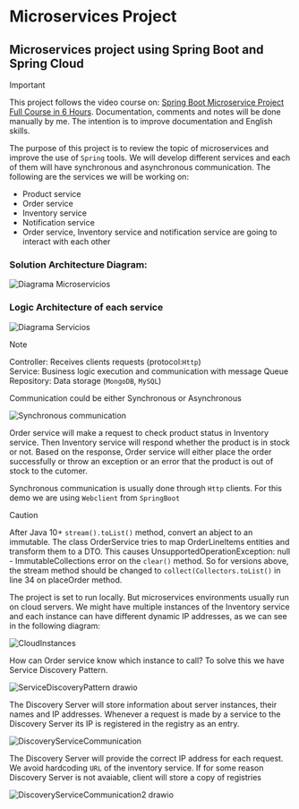 # Microservices Project
## Microservices project using Spring Boot and Spring Cloud
> [!IMPORTANT]
> This project follows the video course on: [Spring Boot Microservice Project Full Course in 6 Hours](https://www.youtube.com/watch?v=mPPhcU7oWDU&t=5704s). Documentation, comments and notes will be done manually by me. The intention is to improve documentation and English skills.



The purpose of this project is to review the topic of microservices and improve the use of `Spring` tools. We will develop different services and each of them will have synchronous and asynchronous communication.
The following are the services we will be working on:
- Product service
- Order service
- Inventory service
- Notification service
- Order service, Inventory service and notification service are going to interact with each other

### Solution Architecture Diagram:
![Diagrama Microservicios](https://github.com/juancarlosp94/MicroservicesProject/assets/70818906/7c564dc5-1075-4587-9a66-1a2c6ecf5a42)

### Logic Architecture of each service
![Diagrama Servicios](https://github.com/juancarlosp94/MicroservicesProject/assets/70818906/37d56374-6073-475e-8342-0d32ffa68e5e)

>[!NOTE]
>Controller: Receives clients requests (protocol:`Http`) <br>
>Service: Business logic execution and communication with message Queue <br>
>Repository: Data storage (`MongoDB`, `MySQL`)

Communication could be either Synchronous or Asynchronous

![Synchronous communication](https://github.com/user-attachments/assets/494cf5d8-d700-4c2c-8882-36313b152401)

Order service will make a request to check product status in Inventory service. Then Inventory service will respond whether the product is in stock or not. Based on the response, Order service will either place the order successfully or throw an exception or an error that the product is out of stock to the cutomer.

Synchronous communication is usually done through `Http` clients. For this demo we are using `Webclient` from `SpringBoot`

>[!CAUTION]
>After Java 10+ `stream().toList()` method, convert an abject to an immutable. The class OrderService tries to map OrderLineItems entities and transform them to a DTO. This causes UnsupportedOperationException: null - ImmutableCollections error on the `clear()` method. So for versions above, the  stream method should be changed to `collect(Collectors.toList()` in line 34 on placeOrder method.

The project is set to run locally. But microservices environments usually run on cloud servers. We might have multiple instances of the Inventory service and each instance can have different dynamic IP addresses, as we can see in the following diagram:

![CloudInstances](https://github.com/user-attachments/assets/fe72f60c-2be4-487c-b012-7b0d255545a8)

How can Order service know which instance to call? To solve this we have Service Discovery Pattern.

![ServiceDiscoveryPattern drawio](https://github.com/user-attachments/assets/a920e64c-0c96-4bac-9c99-9e1cfadc1620)

The Discovery Server will store information about server instances, their names and IP addresses. Whenever a request is made by a service to the Discovery Server its IP is registered in the registry as an entry.

![DiscoveryServiceCommunication](https://github.com/user-attachments/assets/63789793-23ca-48ba-8c43-624b43c9b452)

The Discovery Server will provide the correct IP address for each request. We avoid hardcoding `URL` of the inventory service. If for some reason Discovery Server is not avaiable, client will store a copy of registries

![DiscoveryServiceCommunication2 drawio](https://github.com/user-attachments/assets/ef9078b0-ba77-4fae-95f7-42f28693f591)






